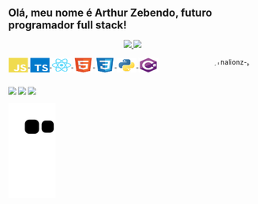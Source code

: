 
## Olá, meu nome é Arthur Zebendo, futuro programador full stack!
<div align="center">
  <a href="https://github.com/ThalionZ">
  <img height="180em" src="https://github-readme-stats.vercel.app/api?username=Thalionz&show_icons=true&theme=dracula&include_all_commits=true&count_private=true"/>
  <img height="180em" src="https://github-readme-stats.vercel.app/api/top-langs/?username=ThalionZ&layout=compact&langs_count=7&theme=dracula"/>
</div>
<div style="display: inline_block"><br>
  <img align="center" alt="ThalionZ-Js" height="30" width="40" src="https://raw.githubusercontent.com/devicons/devicon/master/icons/javascript/javascript-plain.svg">
  <img align="center" alt="ThalionZ-Ts" height="30" width="40" src="https://raw.githubusercontent.com/devicons/devicon/master/icons/typescript/typescript-plain.svg">
  <img align="center" alt="ThalionZ-React" height="30" width="40" src="https://raw.githubusercontent.com/devicons/devicon/master/icons/react/react-original.svg">
  <img align="center" alt="ThalionZZ-HTML" height="30" width="40" src="https://raw.githubusercontent.com/devicons/devicon/master/icons/html5/html5-original.svg">
  <img align="center" alt="ThalionZ-CSS" height="30" width="40" src="https://raw.githubusercontent.com/devicons/devicon/master/icons/css3/css3-original.svg">
  <img align="center" alt="ThalionZ-Python" height="30" width="40" src="https://raw.githubusercontent.com/devicons/devicon/master/icons/python/python-original.svg">
  <img align="center" alt="ThalionZ-Csharp" height="30" width="40" src="https://raw.githubusercontent.com/devicons/devicon/master/icons/csharp/csharp-original.svg">
  <img align="right" alt="Thalionz-pic" height="150" style="border-radius:50px;" src="https://media.discordapp.net/attachments/402496891885191179/962532425014050886/download20220406222717.png?width=473&height=473">
</div>
  
  ##
 
<div> 
  <a href="https://instagram.com/arthurzebendo2150" target="_blank"><img src="https://img.shields.io/badge/-Instagram-%23E4405F?style=for-the-badge&logo=instagram&logoColor=white" target="_blank"></a>
  <a href="https://www.linkedin.com/in/arthur-zebendo-234380215/" target="_blank"><img src="https://img.shields.io/badge/-LinkedIn-%230077B5?style=for-the-badge&logo=linkedin&logoColor=white" target="_blank"></a> 
  <a href = "?---?"><img src="https://img.shields.io/badge/-Gmail-%23333?style=for-the-badge&logo=gmail&logoColor=white" target="_blank"></a>
 
  ![Snake animation](https://github.com/rafaballerini/rafaballerini/blob/output/github-contribution-grid-snake.svg)
 
</div>
